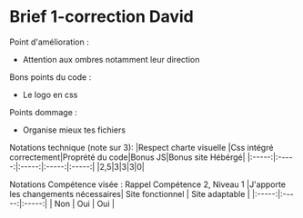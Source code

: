 # Brief 1-correction David

Point d'amélioration : 
- Attention aux ombres notamment leur direction

Bons points du code : 
- Le logo en css 

Points dommage :
- Organise mieux tes fichiers

Notations technique  (note sur 3): 
|Respect charte visuelle |Css intégré correctement|Proprété du code|Bonus JS|Bonus site Hébérgé|
|:-----:|:-----:|:-----:|:-----:|:-----:|
|2,5|3|3|3|0|

Notations Compétence visée : Rappel Compétence 2, Niveau 1 
|J'apporte les changements nécessaires| Site fonctionnel | Site adaptable |
|:-----:|:-----:|:-----:|
| Non | Oui | Oui | 
